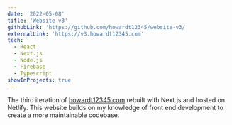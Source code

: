 ```yaml
---
date: '2022-05-08'
title: 'Website v3'
githubLink: 'https://github.com/howardt12345/website-v3/'
externalLink: 'https://v3.howardt12345.com'
tech:
  - React
  - Next.js
  - Node.js
  - Firebase
  - Typescript
showInProjects: true
---
```


The third iteration of <a href="https://howardt12345.com/" target="_blank">howardt12345.com</a> rebuilt with Next.js and hosted on Netlify. This website builds on my knowledge of front end development to create a more maintainable codebase.
